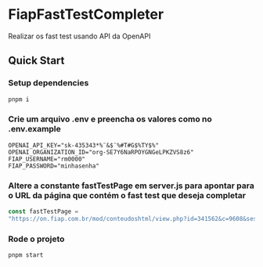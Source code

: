 # FiapFastTestCompleter

Realizar os fast test usando API da OpenAPI

## Quick Start

### Setup dependencies

```bash
pnpm i
```

### Crie um arquivo .env e preencha os valores como no .env.example

```env
OPENAI_API_KEY="sk-435343*%¨&$¨%#T#G$%TY$%"
OPENAI_ORGANIZATION_ID="org-SE7Y6NaRPOYGNGeLPKZVS8z6"
FIAP_USERNAME="rm0000"
FIAP_PASSWORD="minhasenha"
```

### Altere a constante fastTestPage em server.js para apontar para o URL da página que contém o fast test que deseja completar

```js
const fastTestPage =
"https://on.fiap.com.br/mod/conteudoshtml/view.php?id=341562&c=9608&sesskey=KTY1PmQqd5";    <---- Altere aqui
```

### Rode o projeto

```bash
pnpm start
```
